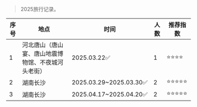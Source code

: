 >2025旅行记录。

| 序号 | 地点 | 时间 | 人数 | 推荐指数 |
| --- | --- |--- |--- |--- |
| 1 | 河北唐山（唐山宴、唐山地震博物馆、不夜城河头老街） |  2025.03.22✅ | 1 | ⭐⭐⭐⭐ |
| 2 | 湖南长沙 |  2025.03.29~2025.03.30✅ | 2 | ⭐⭐⭐⭐⭐ |
| 3 | 湖南长沙 |  2025.04.17~2025.04.20✅ | 2 | ⭐⭐⭐⭐⭐ |
